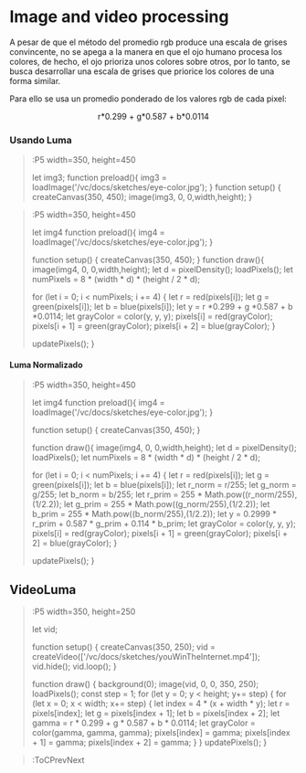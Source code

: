 # Image and video processing

A pesar de que el método del promedio rgb produce una escala de grises convincente, no se apega a la manera en que el ojo humano procesa los colores, de hecho, el ojo prioriza unos colores sobre otros, por lo tanto, se busca desarrollar una escala de grises que priorice los colores de una forma similar.

Para ello se usa un promedio ponderado de los valores rgb de cada pixel:

<center>r*0.299 + g*0.587 + b*0.0114</center>


### Usando Luma

> :P5 width=350, height=450
>
> let img3;
> function preload(){
>   img3 = loadImage('/vc/docs/sketches/eye-color.jpg');
>}
> function setup() {
>   createCanvas(350, 450);
>   image(img3, 0, 0,width,height);
> }

> :P5 width=350, height=450
>
> let img4
> function preload(){
>   img4 = loadImage('/vc/docs/sketches/eye-color.jpg');
>}
>
> function setup() {
>   createCanvas(350, 450);
>}
>function draw(){
>   image(img4, 0, 0,width,height);
>   let d = pixelDensity();
>   loadPixels();
>   let numPixels = 8 * (width * d) * (height / 2 * d);
>   
>   for (let i = 0; i < numPixels; i += 4) {
>      let r = red(pixels[i]);
>      let g = green(pixels[i]);
>      let b = blue(pixels[i]);
>      let y = r *0.299 + g *0.587 + b *0.0114;
>      let grayColor = color(y, y, y);
>      pixels[i] = red(grayColor);
>      pixels[i + 1] = green(grayColor);
>      pixels[i + 2] = blue(grayColor);
>    }
>
>   updatePixels();
> }

#### Luma Normalizado

> :P5 width=350, height=450
>
> let img4
> function preload(){
>   img4 = loadImage('/vc/docs/sketches/eye-color.jpg');
>}
>
> function setup() {
>   createCanvas(350, 450);
>}
>
>function draw(){
>   image(img4, 0, 0,width,height);
>   let d = pixelDensity();
>   loadPixels();
>   let numPixels = 8 * (width * d) * (height / 2 * d);
>   
>   for (let i = 0; i < numPixels; i += 4) {
>      let r = red(pixels[i]);
>      let g = green(pixels[i]);
>      let b = blue(pixels[i]);
>      let r_norm = r/255;
>      let g_norm = g/255;
>      let b_norm = b/255;
>      let r_prim = 255 * Math.pow((r_norm/255),(1/2.2));
>      let g_prim = 255 * Math.pow((g_norm/255),(1/2.2));
>      let b_prim = 255 * Math.pow((b_norm/255),(1/2.2));
>      let y = 0.2999 * r_prim + 0.587 * g_prim + 0.114 * b_prim;
>      let grayColor = color(y, y, y);
>      pixels[i] = red(grayColor);
>      pixels[i + 1] = green(grayColor);
>      pixels[i + 2] = blue(grayColor);
>    }
>
>   updatePixels();
> }
> 

## VideoLuma

> :P5 width=350, height=250
>
> let vid;
>
> function setup() {
>   createCanvas(350, 250);
>   vid = createVideo(['/vc/docs/sketches/youWinTheInternet.mp4']);
>   vid.hide();
>   vid.loop();
>}
>
> function draw() {
>  background(0);
>  image(vid, 0, 0, 350, 250);
>  loadPixels();
>  const step = 1;
>  for (let y = 0; y < height; y+= step) {
>    for (let x = 0; x < width; x+= step) {
>       let index = 4 * (x + width * y);
>       let r = pixels[index];
>       let g = pixels[index + 1];
>       let b = pixels[index + 2];
>       let gamma = r * 0.299 + g * 0.587 + b * 0.0114;
>       let grayColor = color(gamma, gamma, gamma);
>       pixels[index] = gamma;
>       pixels[index + 1] = gamma;
>       pixels[index + 2] = gamma;
>      }
>  }
>  updatePixels();
>}

>:ToCPrevNext
